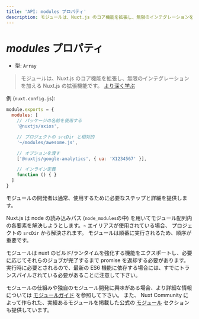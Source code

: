 ```yaml
---
title: 'API: modules プロパティ'
description: モジュールは、Nuxt.js のコア機能を拡張し、無限のインテグレーションを加える Nuxt.js の拡張機能です。
---
```


# *modules* プロパティ

- 型: `Array`

> モジュールは、Nuxt.js のコア機能を拡張し、無限のインテグレーションを加える Nuxt.js の拡張機能です。  [より深く学ぶ](/guide/modules)

例 (`nuxt.config.js`):

```js
module.exports = {
  modules: [
    // パッケージの名前を使用する
    '@nuxtjs/axios',

    // プロジェクトの srcDir と相対的
    '~/modules/awesome.js',

    // オプションを渡す
    ['@nuxtjs/google-analytics', { ua: 'X1234567' }],

    // インライン定義
    function () { }
  ]
}
```
モジュールの開発者は通常、使用するために必要なステップと詳細を提供します。

Nuxt.js は node の読み込みパス (`node_modules`の中) を用いてモジュール配列内の各要素を解決しようとします。`~` エイリアスが使用されている場合、
プロジェクトの `srcDir` から解決されます。
モジュールは順番に実行されるため、順序が重要です。

モジュールは nuxt のビルド/ランタイムを強化する機能をエクスポートし、必要に応じてそれらのジョブが完了するまで promise を返却する必要があります。
実行時に必要とされるので、最新の ES6 機能に依存する場合には、すでにトランスパイルされている必要があることに注意して下さい。

モジュールの仕組みや独自のモジュール開発に興味がある場合、より詳細な情報については [モジュールガイド](/guide/modules) を参照して下さい。
また、 Nuxt Community によって作られた、実績あるモジュールを掲載した公式の  [モジュール](https://github.com/nuxt-community/awesome-nuxt#modules) セクションも提供しています。
